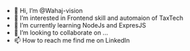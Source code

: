 - 👋 Hi, I’m @Wahaj-vision
- 👀 I’m interested in Frontend skill and automaion of TaxTech 
- 🌱 I’m currently learning NodeJs and ExpresJS
- 💞️ I’m looking to collaborate on ...
- 📫 How to reach me find me on LinkedIn

<!---
Wahaj-vision/Wahaj-vision is a ✨ special ✨ repository because its `README.md` (this file) appears on your GitHub profile.
You can click the Preview link to take a look at your changes.
--->
